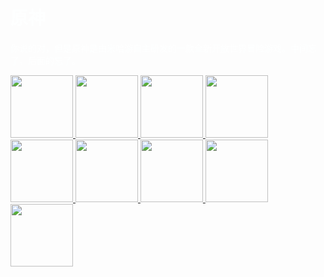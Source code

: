 <!DOCTYPE html>
<html lang="zh-CN">
<head>
    <meta charset="UTF-8">
    <title>原神,启动!</title>
    <style>
        body {
            background-image: url('/Zbhlbh.ZBHweb.io/background.jpg'); /* 背景图片路径 */
            background-repeat: no-repeat; /* 背景图片不重复 */
            background-size: cover; /* 背景图片覆盖整个页面 */
            background-position: center; /* 背景图片居中显示 */
            background-attachment: fixed; /* 背景图片固定 */
        }
    </style>
</head>
<body>
    <h1>
        <font color="#FEFFFF"> 
            原神
        </font>
    </h1>
    <p>
        <font color="#FEFFFF"> 
        你说的对，但是原神是由米哈游自主研发的一款全新开放世界冒险游戏。中间忘了，后面的忘了。
        </font>
    </p>
    <a href="https://cn.bing.com/">
        <img src="/Zbhlbh.ZBHweb.io/bing.jpeg" width="100" height="100" border="0" class="button-img">
    </a>
    <a href="http://www.baidu.com">
        <img src="/Zbhlbh.ZBHweb.io/百度.jpg" width="100" height="100" border="0" class="button-img">
    </a>
    <a href="https://www.csdn.net/">
        <img src="/Zbhlbh.ZBHweb.io/csdn.jpg" width="100" height="100" border="0" class="button-img">
    </a>
    <a href="https://www.bilibili.com/">
        <img src="/Zbhlbh.ZBHweb.io/bilibili.jpg" width="100" height="100" border="0" class="button-img">
    </a>
    <a href="https://chatglm.cn/main/alltoolsdetail?lang=zh">
        <img src="/Zbhlbh.ZBHweb.io/zpqy.png" width="100" height="100" border="0" class="button-img">
    </a>
    <a href="https://kimi.moonshot.cn/">
        <img src="/Zbhlbh.ZBHweb.io/Kimi.png" width="100" height="100" border="0" class="button-img">
    </a>
    <a href="https://fanyi.baidu.com/">
        <img src="/Zbhlbh.ZBHweb.io/翻译.jpg" width="100" height="100" border="0" class="button-img">
    </a>
    <a href="https://www.cnki.net/">
        <img src="/Zbhlbh.ZBHweb.io/cnki.jpg" width="100" height="100" border="0" class="button-img">
    </a>
    <a href="https://github.com//">
        <img src="/Zbhlbh.ZBHweb.io/github.jpeg" width="100" height="100" border="0" class="button-img">
    </a>
</body>
<html>
